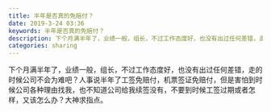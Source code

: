 ```yaml
---
title: 半年是否真的免赔付？
date: 2019-3-24 03:36
keywords: 半年是否真的免赔付？
description: 下个月满半年了，业绩一般，组长，不过工作态度好，也没有出过任何差错，走的时候公司不会为难吧？人事说半年了工签免赔付，机票签证免赔付，但是害怕到时候公司各种理由找我，也不知道公司给我续签没有，不要到时候工签过期或者怎样，又该怎么办？大神求指点
categories: sharing
---
```

<td class="t_f" id="postmessage_3294779">

下个月满半年了，业绩一般，组长，不过工作态度好，也没有出过任何差错，走的时候公司不会为难吧？人事说半年了工签免赔付，机票签证免赔付，但是害怕到时候公司各种理由找我，也不知道公司给我续签没有，不要到时候工签过期或者怎样，又该怎么办？大神求指点。<br/>
</td>
